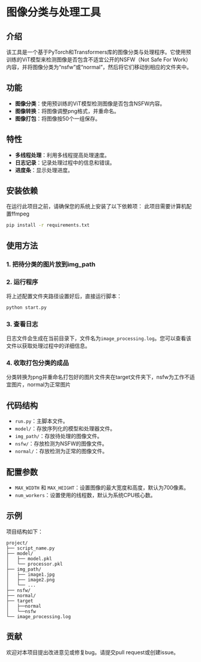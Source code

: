 # 图像分类与处理工具

## 介绍
该工具是一个基于PyTorch和Transformers库的图像分类与处理程序。它使用预训练的ViT模型来检测图像是否包含不适宜公开的NSFW（Not Safe For Work）内容，并将图像分类为“nsfw”或“normal”，然后将它们移动到相应的文件夹中。

## 功能
- **图像分类**：使用预训练的ViT模型检测图像是否包含NSFW内容。
- **图像转换**：将图像调整png格式，并重命名。
- **图像打包**：将图像按50个一组保存。

## 特性
- **多线程处理**：利用多线程提高处理速度。
- **日志记录**：记录处理过程中的信息和错误。
- **进度条**：显示处理进度。

## 安装依赖
在运行此项目之前，请确保您的系统上安装了以下依赖项：
此项目需要计算机配置ffmpeg
```bash
pip install -r requirements.txt
```
## 使用方法

### 1. 把待分类的图片放到img_path

### 2. 运行程序
将上述配置文件夹路径设置好后，直接运行脚本：
```bash
python start.py
```
### 3. 查看日志
日志文件会生成在当前目录下，文件名为`image_processing.log`。您可以查看该文件以获取处理过程中的详细信息。

### 4. 收取打包分类的成品
分类转换为png并重命名打包好的图片文件夹在target文件夹下，nsfw为工作不适宜图片，normal为正常图片

## 代码结构
- `run.py`：主脚本文件。
- `model/`：存放序列化的模型和处理器文件。
- `img_path/`：存放待处理的图像文件。
- `nsfw/`：存放检测为NSFW的图像文件。
- `normal/`：存放检测为正常的图像文件。

## 配置参数
- `MAX_WIDTH` 和 `MAX_HEIGHT`：设置图像的最大宽度和高度，默认为700像素。
- `num_workers`：设置使用的线程数，默认为系统CPU核心数。

## 示例
项目结构如下：
```
project/
├── script_name.py
├── model/
│   ├── model.pkl
│   └── processor.pkl
├── img_path/
│   ├── image1.jpg
│   ├── image2.png
│   └── ...
├── nsfw/
├── normal/
├── target
│   ├──normal
│   └──nsfw
└── image_processing.log
```

## 贡献
欢迎对本项目提出改进意见或修复bug。请提交pull request或创建issue。

